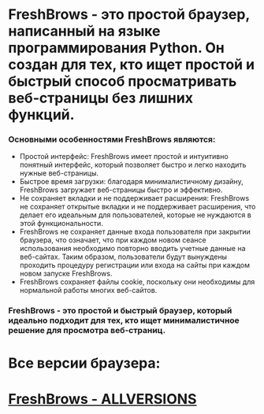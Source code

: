 # FreshBrows - это простой браузер, написанный на языке программирования Python. Он создан для тех, кто ищет простой и быстрый способ просматривать веб-страницы без лишних функций.

### Основными особенностями FreshBrows являются:

- Простой интерфейс: FreshBrows имеет простой и интуитивно понятный интерфейс, который позволяет быстро и легко находить нужные веб-страницы.
- Быстрое время загрузки: благодаря минималистичному дизайну, FreshBrows загружает веб-страницы быстро и эффективно.
- Не сохраняет вкладки и не поддерживает расширения: FreshBrows не сохраняет открытые вкладки и не поддерживает расширения, что делает его идеальным для пользователей, которые не нуждаются в этой функциональности.
- FreshBrows не сохраняет данные входа пользователя при закрытии браузера, что означает, что при каждом новом сеансе использования необходимо повторно вводить учетные данные на веб-сайтах. Таким образом, пользователи будут вынуждены проходить процедуру регистрации или входа на сайты при каждом новом запуске FreshBrows.
- FreshBrows сохраняет файлы cookie, поскольку они необходимы для нормальной работы многих веб-сайтов.

### FreshBrows - это простой и быстрый браузер, который идеально подходит для тех, кто ищет минималистичное решение для просмотра веб-страниц.

# Все версии браузера:
# [FreshBrows - ALLVERSIONS](https://github.com/FreshLend/FreshBrows/releases/tag/ALL_VERSIONS)
